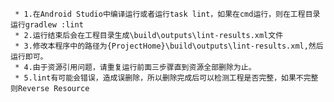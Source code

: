 	 * 1.在Android Studio中编译运行或者运行task lint，如果在cmd运行，则在工程目录运行gradlew :lint
	 * 2.运行结束后会在工程目录生成\build\outputs\lint-results.xml文件
	 * 3.修改本程序中的路径为{ProjectHome}\build\outputs\lint-results.xml,然后运行即可。
	 * 4.由于资源引用问题，请重复运行前面三步骤直到资源全部删除为止。
	 * 5.lint有可能会错误，造成误删除，所以删除完成后可以检测工程是否完整，如果不完整则Reverse Resource
